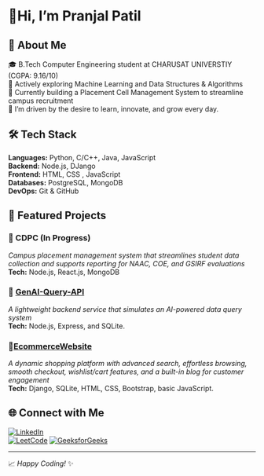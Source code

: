   <h1>👋Hi, I’m Pranjal Patil</h1>

## 💫 About Me

🎓 B.Tech Computer Engineering student at CHARUSAT UNIVERSTIY (CGPA: 9.16/10)    
🧠 Actively exploring Machine Learning and Data Structures & Algorithms    
🚀 Currently building a Placement Cell Management System to streamline campus recruitment    
🌱 I’m driven by the desire to learn, innovate, and grow every day.    



## 🛠 Tech Stack

**Languages:**  Python, C/C++, Java, JavaScript  
**Backend:** Node.js, DJango   
**Frontend:** HTML, CSS , JavaScript  
**Databases:** PostgreSQL, MongoDB     
**DevOps:**  Git & GitHub   


## 🌟 Featured Projects

### 🔹 CDPC (In Progress)
_Campus placement management system that streamlines student data collection and supports reporting for NAAC, COE, and GSIRF evaluations_   
**Tech:** Node.js, React.js, MongoDB

### 🔹 [GenAI-Query-API](https://github.com/pranjalpatil22/GenAI-Query-API)
_A lightweight backend service that simulates an AI-powered data query system_  
**Tech:** Node.js, Express, and SQLite.

### 🔹[EcommerceWebsite](https://github.com/pranjalpatil22/EcommerceWebsite)
_A dynamic shopping platform with advanced search, effortless browsing, smooth checkout, wishlist/cart features, and a built-in blog for customer engagement_  
**Tech:** Django, SQLite, HTML, CSS, Bootstrap, basic JavaScript.


## 🌐 Connect with Me

[![LinkedIn](https://img.shields.io/badge/LinkedIn-blue?style=flat&logo=linkedin)](https://www.linkedin.com/in/pranjal-patil-851111285/)  
[![LeetCode](https://img.shields.io/badge/LeetCode-orange?style=flat&logo=leetcode)](https://leetcode.com/u/pranjal_patil/)
[![GeeksforGeeks](https://img.shields.io/badge/GeeksforGeeks-darkgreen?style=flat&logo=geeksforgeeks&logoColor=white)](https://www.geeksforgeeks.org/user/pranjalp08c1/)


---

📈 _Happy Coding!_ ✨

<!---
pranjalpatil22/pranjalpatil22 is a ✨ special ✨ repository because its `README.md` (this file) appears on your GitHub profile.
You can click the Preview link to take a look at your changes.
--->
